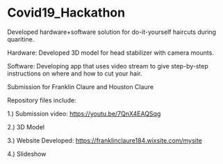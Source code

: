 # Covid19_Hackathon

Developed hardware+software solution for do-it-yourself haircuts during quaritine. 

Hardware: Developed 3D model for head stabilizer with camera mounts.

Software: Developing app that uses video stream to give step-by-step instructions on where and how to cut your hair. 

Submission for Franklin Claure and Houston Claure

Repository files include:

1.) Submission video: https://youtu.be/7QnX4EAQSqg

2.) 3D Model

3.) Website Developed: https://franklinclaure184.wixsite.com/mysite

4.) Slideshow


